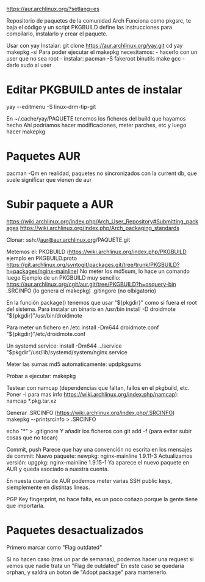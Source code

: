 https://aur.archlinux.org/?setlang=es

Repositorio de paquetes de la comunidad Arch
Funciona como pkgsrc, te baja el código y un script PKGBUILD define las instrucciones para compilarlo,  instalarlo y crear el paquete.

Usar con yay
Instalar:
git clone https://aur.archlinux.org/yay.git
cd yay
makepkg -si
  Para poder ejecutar el makepkg necesitamos:
    - hacerlo con un user que no sea root
    - instalar: pacman -S fakeroot binutils make gcc
    - darle sudo al user


# Editar PKGBUILD antes de instalar
yay --editmenu -S linux-drm-tip-git

En ~/.cache/yay/PAQUETE tenemos los ficheros del build que hayamos hecho
Ahí podríamos hacer modificaciones, meter parches, etc y luego hacer makepkg




# Paquetes AUR
pacman -Qm
  en realidad, paquetes no sincronizados con la current db, que suele significar que vienen de aur

# Subir paquete a AUR
https://wiki.archlinux.org/index.php/Arch_User_Repository#Submitting_packages
https://wiki.archlinux.org/index.php/Arch_packaging_standards

Clonar:
ssh://aur@aur.archlinux.org/PAQUETE.git

Metemos el:
PKGBUILD (https://wiki.archlinux.org/index.php/PKGBUILD ejemplo en PKGBUILD.proto https://git.archlinux.org/svntogit/packages.git/tree/trunk/PKGBUILD?h=packages/nginx-mainline)
  No meter los md5sum, lo hace un comando luego
  Ejemplo de un PKGBUILD muy sencillo: https://aur.archlinux.org/cgit/aur.git/tree/PKGBUILD?h=osquery-bin
.SRCINFO (lo genera el makepkg)
.gitingore (no olbigatorio)

En la función package() tenemos que usar "${pkgdir}" como si fuera el root del sistema.
Para instalar un binario en /usr/bin
install -D droidmote "${pkgdir}"/usr/bin/droidmote

Para meter un fichero en /etc
install -Dm644 droidmote.conf "${pkgdir}"/etc/droidmote.conf


Un systemd service:
install -Dm644 ../service "$pkgdir"/usr/lib/systemd/system/nginx.service


Meter las sumas md5 automaticamente:
updpkgsums

Probar a ejecutar:
makepkg

Testear con namcap (dependencias que faltan, fallos en el pkgbuild, etc. Poner -i para mas info https://wiki.archlinux.org/index.php/namcap):
namcap *.pkg.tar.xz

Generar .SRCINFO (https://wiki.archlinux.org/index.php/.SRCINFO)
makepkg --printsrcinfo > .SRCINFO

echo "*" > .gitignore
Y añadir los ficheros con git add -f (para evitar subir cosas que no tocan)

Commit, push
Parece que hay una convención no escrita en los mensajes de commit:
Nuevo paquete: newpkg: nginx-mainline 1.9.11-3
Actualizamos versión: upgpkg: nginx-mainline 1.9.15-1
Ya aparece el nuevo paquete en AUR y queda asociado a nuestra cuenta.


En nuesta cuenta de AUR podemos meter varias SSH public keys, siemplemente en distintas lineas.

PGP Key fingerprint, no hace falta, es un poco coñazo porque la gente tiene que importarla.



# Paquetes desactualizados
Primero marcar como "Flag outdated"

Si no hacen caso (tras un par de semanas), podemos hacer una request si vemos que nadie trata un "Flag de outdated"
En este caso se quedaria orphan, y saldrá un boton de "Adopt package" para mantenerlo.
